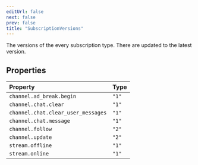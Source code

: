 ```yaml
---
editUrl: false
next: false
prev: false
title: "SubscriptionVersions"
---
```


The versions of the every subscription type. There are updated to the latest version.

## Properties

| Property | Type |
| :------ | :------ |
| `channel.ad_break.begin` | `"1"` |
| `channel.chat.clear` | `"1"` |
| `channel.chat.clear_user_messages` | `"1"` |
| `channel.chat.message` | `"1"` |
| `channel.follow` | `"2"` |
| `channel.update` | `"2"` |
| `stream.offline` | `"1"` |
| `stream.online` | `"1"` |
